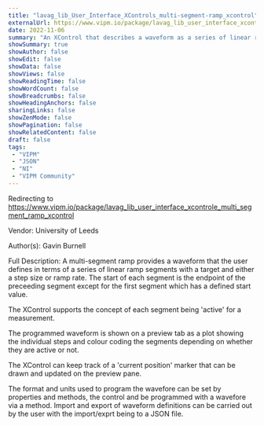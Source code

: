 ```yaml
---
title: "lavag_lib_User_Interface_XControls_multi-segment-ramp_xcontrol"
externalUrl: https://www.vipm.io/package/lavag_lib_user_interface_xcontrole_multi_segment_ramp_xcontrol
date: 2022-11-06
summary: "An XControl that describes a waveform as a series of linear ramp segments"
showSummary: true
showAuthor: false
showEdit: false
showData: false
showViews: false
showReadingTime: false
showWordCount: false
showBreadcrumbs: false
showHeadingAnchors: false
sharingLinks: false
showZenMode: false
showPagination: false
showRelatedContent: false
draft: false
tags:
 - "VIPM"
 - "JSON"
 - "NI"
 - "VIPM Community"
---
```


Redirecting to https://www.vipm.io/package/lavag_lib_user_interface_xcontrole_multi_segment_ramp_xcontrol

Vendor: University of Leeds

Author(s): Gavin Burnell
 
Full Description:
A multi-segment ramp provides a waveform that the user defines in terms of a series of linear ramp segments with a target and either a step size or ramp rate. The start of each segment is the endpoint of the preceeding segment except for the first segment which has a defined start value.

The XControl supports the concept of each segment being 'active' for a measurement.

The programmed waveform is shown on a preview tab as a plot showing the individual steps and colour coding the segments depending on whether they are active or not.

The XControl can keep track of a 'current position' marker that can be drawn and updated on the preview pane.

The format and units used to program the wavefore can be set by properties and methods, the control and be programmed with a wavefore via a method. Import and export of waveform definitions can be carried out by the user with the import/exprt being to a JSON file.